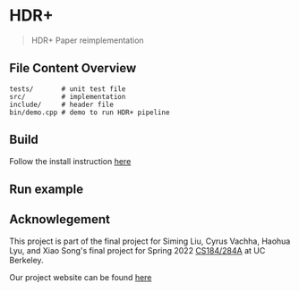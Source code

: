 # HDR+
> HDR+ Paper reimplementation



## File Content Overview

```shell
tests/       # unit test file
src/         # implementation
include/     # header file
bin/demo.cpp # demo to run HDR+ pipeline
```


## Build

Follow the install instruction [here](https://github.com/UCBerkeley-Spring2022-CS284A-Project/HDRplus/blob/main/INSTALL.md)


## Run example





## Acknowlegement

This project is part of the final project for Siming Liu, Cyrus Vachha, Haohua Lyu, and Xiao Song's final project for Spring 2022 [CS184/284A](https://cs184.eecs.berkeley.edu/sp22) at UC Berkeley.

Our project website can be found [here](https://ucberkeley-spring2022-cs284a-project.github.io/HDRplus/)
